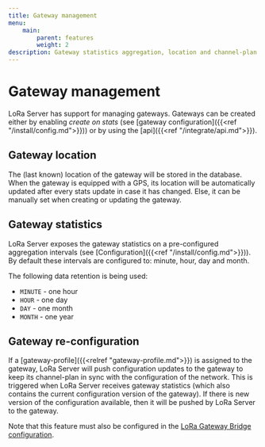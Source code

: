 ```yaml
---
title: Gateway management
menu:
    main:
        parent: features
        weight: 2
description: Gateway statistics aggregation, location and channel-plan (re)configuration.
---
```


# Gateway management

LoRa Server has support for managing gateways. Gateways can be created either
by enabling *create on stats* (see [gateway configuration]({{<ref "/install/config.md">}}))
or by using the [api]({{<ref "/integrate/api.md">}}).

## Gateway location

The (last known) location of the gateway will be stored in the database. When
the gateway is equipped with a GPS, its location will be automatically updated
after every stats update in case it has changed. Else, it can be manually set
when creating or updating the gateway.

## Gateway statistics

LoRa Server exposes the gateway statistics on a pre-configured aggregation
intervals (see [Configuration]({{<ref "/install/config.md">}})).
By default these intervals are configured to: minute, hour, day and month.

The following data retention is being used:

* `MINUTE` - one hour
* `HOUR` - one day
* `DAY` - one month
* `MONTH` - one year

## Gateway re-configuration

If a [gateway-profile]({{<relref "gateway-profile.md">}}) is assigned
to the gateway, LoRa Server will push configuration updates to the gateway
to keep its channel-plan in sync with the configuration of the network.
This is triggered when LoRa Server receives gateway statistics (which also
contains the current configuration version of the gateway). If there is new
version of the configuration available, then it will be pushed by LoRa Server
to the gateway.

Note that this feature must also be configured in the
[LoRa Gateway Bridge configuration](/lora-gateway-bridge/install/config/).

